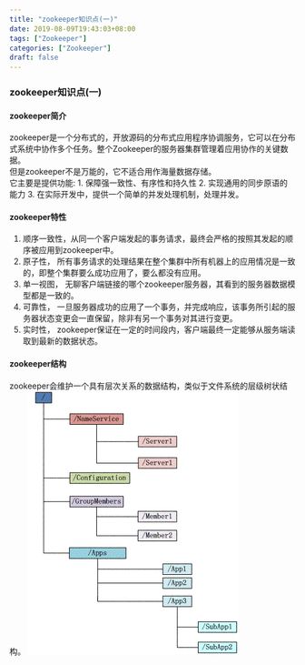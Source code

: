 ```yaml
---
title: "zookeeper知识点(一)"
date: 2019-08-09T19:43:03+08:00
tags: ["Zookeeper"]
categories: ["Zookeeper"]
draft: false
---
```

### zookeeper知识点(一)
#### zookeeper简介
zookeeper是一个分布式的，开放源码的分布式应用程序协调服务，它可以在分布式系统中协作多个任务。整个Zookeeper的服务器集群管理着应用协作的关键数据。  
但是zookeeper不是万能的，它不适合用作海量数据存储。  
它主要是提供功能:
    1. 保障强一致性、有序性和持久性
    2. 实现通用的同步原语的能力
    3. 在实际开发中，提供一个简单的并发处理机制，处理并发。  


#### zookeeper特性
1. 顺序一致性，从同一个客户端发起的事务请求，最终会严格的按照其发起的顺序被应用到zookeeper中。
2. 原子性， 所有事务请求的处理结果在整个集群中所有机器上的应用情况是一致的，即整个集群要么成功应用了，要么都没有应用。
3. 单一视图， 无聊客户端链接的哪个zookeeper服务器，其看到的服务器数据模型都是一致的。
4. 可靠性， 一旦服务器成功的应用了一个事务，并完成响应，该事务所引起的服务器状态变更会一直保留，除非有另一个事务对其进行变更。
5. 实时性， zookeeper保证在一定的时间段内，客户端最终一定能够从服务端读取到最新的数据状态。

#### zookeeper结构
zookeeper会维护一个具有层次关系的数据结构，类似于文件系统的层级树状结构。
![数据模型](/images/zookeeper/965360-20180418191100883-2107625307.png)
    
